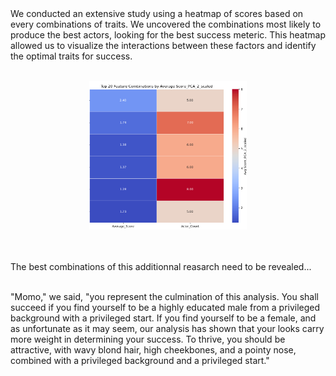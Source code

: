 <br><br>
We conducted an extensive study using a heatmap of scores based on every combinations of traits. We uncovered the combinations most likely to produce the best actors, looking for the best success meteric. This heatmap allowed us to visualize the interactions between these factors and identify the optimal traits for success.<br><br>

<div style="text-align: center;">
  <img src="assets/media/heatmap.png" alt="heatmap" class="heatmap">
</div>

<style>
.heatmap {
  max-width: 50%; 
  height: auto;   
}
</style>
<br><br>
The best combinations of this additionnal reasarch need to be revealed... <br><br>

"Momo," we said, "you represent the culmination of this analysis. You shall succeed if you find yourself to be a highly educated male from a privileged background with a privileged start. If you find yourself to be a female, and as unfortunate as it may seem, our analysis has shown that your looks carry more weight in determining your success. To thrive, you should be attractive, with wavy blond hair, high cheekbones, and a pointy nose, combined with a privileged background and a privileged start."<br><br>